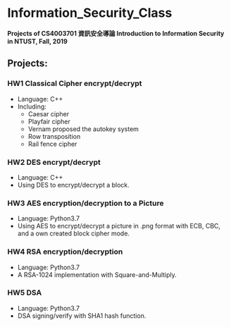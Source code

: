 # Information_Security_Class

**Projects of CS4003701 資訊安全導論 Introduction to Information Security in NTUST, Fall, 2019**

## Projects:
### HW1 Classical Cipher encrypt/decrypt
- Language: C++
- Including:
  - Caesar cipher
  - Playfair cipher
  - Vernam proposed the autokey system
  - Row transposition
  - Rail fence cipher

### HW2 DES encrypt/decrypt
- Language: C++
- Using DES to encrypt/decrypt a block.

### HW3 AES encryption/decryption to a Picture
- Language: Python3.7
- Using AES to encrypt/decrypt a picture in .png format with ECB, CBC, and a own created block cipher mode.

### HW4 RSA encryption/decryption
- Language: Python3.7
- A RSA-1024 implementation with Square-and-Multiply.

### HW5 DSA
- Language: Python3.7
- DSA signing/verify with SHA1 hash function.
